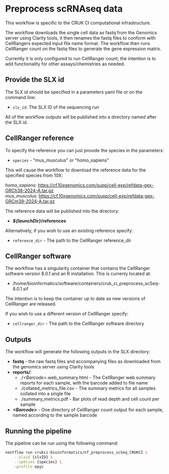 # Preprocess scRNAseq data

This workflow is specific to the CRUK CI computational infrastructure.

The workflow downloads the single cell data as fastq from the Genomics server using
Clarity tools, it then renames the fastq files to conform with CellRangers
expected input file name format. The workflow then runs CellRanger count on the
fastq files to generate the gene expression matrix.

Currently it is only configured to run CellRanger count; the intention is to
add functionality for other assays/chemistries as needed.

## Provide the SLX id

The SLX id should be specified in a parameters yaml file or on the command line:

* `slx_id`: The SLX ID of the sequencing run

All of the workflow outputs will be published into a directory named after the
SLX id.

## CellRanger reference

To specify the reference you can just provide the species in the parameters:

* `species` - "mus_musculus" or "homo_sapiens"

This will cause the workflow to download the reference data for the
specified species from 10X:

*homo_sapiens*: https://cf.10xgenomics.com/supp/cell-exp/refdata-gex-GRCh38-2024-A.tar.gz  
*mus_musculus*: https://cf.10xgenomics.com/supp/cell-exp/refdata-gex-GRCm39-2024-A.tar.gz  

The reference data will be published into the directory:

* **_${launchDir}_/references**

Alternatively, if you wish to use an existing reference specify:

* `reference_dir` - The path to the CellRanger reference_dir

## CellRanger software

The workflow has a singularity container that contains the CellRanger software
version 8.0.1 and an R installation. This is currenly located at:

* /home/bioinformatics/software/containers/cruk_ci_preprocess_scSeq-8.0.1.sif

The intention is to keep the container up to date as new versions of CellRanger
are released.

If you wish to use a different version of CellRanger specify:

* `cellranger_dir` - The path to the CellRanger software directory

## Outputs

The workflow will generate the following outputs in the SLX directory:

* **fastq** - the raw fastq files and accompanying files as downloaded
              from the genomics server using Clarity tools
* **reports/**:
    * ./*\<Barcode\>*.web_summary.html - The CellRanger web summary reports for
                                     each sample, with the barcode added to file name
    * ./collated_metrics_file.csv - The summary metrics for all samples collated
                                    into a single file
    * ./summary_metrics.pdf - Bar plots of read depth and cell count per sample
* **_\<Barcode\>_** - One directory of CellRanger count output for each
                  sample, named according to the sample barcode

## Running the pipeline

The pipeline can be run using the following command:

```bash
nextflow run crukci-bioinformatics/nf_preprocess_scSeq_CRUKCI \
    --slxid {slxID} \
    --species {species} \
    -profile epyc
```
